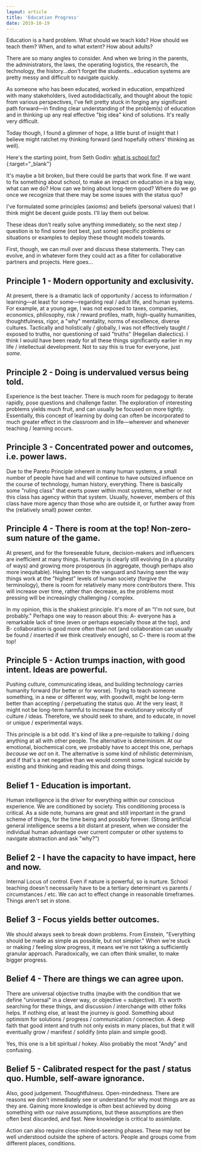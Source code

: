 ```yaml
---
layout: article
title: 'Education Progress'
date: 2019-10-19
---
```


Education is a hard problem. What should we teach kids? How should we teach them? When, and to what extent? How about adults?

There are so many angles to consider. And when we bring in the parents, the administrators, the laws, the operating logistics, the research, the technology, the history...don't forget the students...education systems are pretty messy and difficult to navigate quickly.

As someone who has been educated, worked in education, empathized with many stakeholders, lived autodidactically, and thought about the topic from various perspectives, I've felt pretty stuck in forging any significant path forward&mdash;in finding clear understanding of the problem(s) of education and in thinking up any real effective "big idea" kind of solutions. It's really very difficult.

Today though, I found a glimmer of hope, a little burst of insight that I believe might ratchet my thinking forward (and hopefully others' thinking as well).

Here's the starting point, from Seth Godin: [what is school for?](https://seths.blog/2014/09/the-shameful-fraud-of-sorting-for-youth-meritocracy/){:target="_blank"}

It's maybe a bit broken, but there could be parts that work fine. If we want to fix something about school, to make an impact on education in a big way, what can we do? How can we bring about long-term good? Where do we go once we recognize that there may be some issues with the status quo?

I've formulated some principles (axioms) and beliefs (personal values) that I think might be decent guide posts. I'll lay them out below.

These ideas don't really solve anything immediately, so the next step / question is to find some (not best, just some) specific problems or situations or examples to deploy these thought models towards.

First, though, we can mull over and discuss these statements. They can evolve, and in whatever form they could act as a filter for collaborative partners and projects. Here goes...

## Principle 1 - Modern opportunity and exclusivity.

At present, there is a dramatic lack of opportunity / access to information / learning&mdash;at least for some&mdash;regarding real / adult life, and human systems. For example, at a young age, I was not exposed to taxes, companies, economics, philosophy, risk / reward profiles, math, high-quality humanities, thoughtfulness, rigor, a "why" mentality, norms of excellence, diverse cultures. Tactically and holistically / globally, I was not effectively taught / exposed to truths, nor questioning of said "truths" (Hegelian dialectics). I think I would have been ready for all these things significantly earlier in my life / intellectual development. Not to say this is true for everyone, just _some_.

## Principle 2 - Doing is undervalued versus being told.

Experience is the best teacher. There is much room for pedagogy to iterate rapidly, pose questions and challenge faster. The exploration of interesting problems yields much fruit, and can usually be focused on more tightly. Essentially, this concept of learning by doing can often be incorporated to much greater effect in the classroom and in life&mdash;wherever and whenever teaching / learning occurs.

## Principle 3 - Concentrated power and outcomes, i.e. power laws.

Due to the Pareto Principle inherent in many human systems, a small number of people have had and will continue to have outsized influence on the course of technology, human history, everything. There is basically some "ruling class" that exerts power within most systems, whether or not this class has agency within that system. Usually, however, members of this class have more agency than those who are outside it, or further away from the (relatively small) power center.

## Principle 4 - There is room at the top! Non-zero-sum nature of the game.

At present, and for the foreseeable future, decision-makers and influencers are inefficient at many things. Humanity is clearly still evolving (in a plurality of ways) and growing more prosperous (in aggregate, though perhaps also more inequitable). Having been to the vanguard and having seen the way things work at the "highest" levels of human society (forgive the terminology), there is room for relatively many more contributors there. This will increase over time, rather than decrease, as the problems most pressing will be increasingly challenging / complex.

In my opinion, this is the shakiest principle. It's more of an "I'm not sure, but probably." Perhaps one way to reason about this: A- everyone has a remarkable lack of time (even or perhaps especially those at the top), and B- collaboration is good more often than not (and collaboration can usually be found / inserted if we think creatively enough), so C- there is room at the top!

## Principle 5 - Action trumps inaction, with good intent. Ideas are powerful.

Pushing culture, communicating ideas, and building technology carries humanity forward (for better or for worse). Trying to teach someone something, in a new or different way, with goodwill, might be long-term better than accepting / perpetuating the status quo. At the very least, it might not be long-term harmful to increase the evolutionary velocity of culture / ideas. Therefore, we should seek to share, and to educate, in novel or unique / experimental ways.

This principle is a bit odd. It's kind of like a pre-requisite to talking / doing anything at all with other people. The alternative is determinism. At our emotional, biochemical core, we probably have to accept this one, perhaps _because_ we _act_ on it. The alternative is some kind of nihilistic determinism, and if that's a net negative than we would commit some logical suicide by existing and thinking and reading this and doing things.

## Belief 1 - Education is important.

Human intelligence is the driver for everything within our conscious experience. We are conditioned by society. This conditioning process is critical. As a side note, humans are great and still important in the grand scheme of things, for the time being and possibly forever. (Strong artificial general intelligence seems a bit distant at present, when we consider the individual human advantage over current computer or other systems to navigate abstraction and ask "why?")

## Belief 2 - I have the capacity to have impact, here and now.

Internal Locus of control. Even if nature is powerful, so is nurture. School teaching doesn't necessarily have to be a tertiary determinant vs parents / circumstances / etc. We can act to effect change in reasonable timeframes. Things aren't set in stone.

## Belief 3 - Focus yields better outcomes.

We should always seek to break down problems. From Einstein, "Everything should be made as simple as possible, but not simpler." When we're stuck or making / feeling slow progress, it means we're not taking a sufficiently granular approach. Paradoxically, we can often think smaller, to make bigger progress.

## Belief 4 - There are things we can agree upon.

There are universal objective truths (maybe with the condition that we define "universal" in a clever way, or objective = subjective). It's worth searching for these things, and discussion / interchange with other folks helps. If nothing else, at least the journey is good. Something about optimism for solutions / progress / communication / connection. A deep faith that good intent and truth not only exists in many places, but that it will eventually grow / manifest / solidify (into plain and simple good).

Yes, this one is a bit spiritual / hokey. Also probably the most "Andy" and confusing.

## Belief 5 - Calibrated respect for the past / status quo. Humble, self-aware ignorance.

Also, good judgement. Thoughtfulness. Open-mindedness. There are reasons we don't immediately see or understand for why most things are as they are. Gaining more knowledge is often best achieved by doing something with our naive assumptions, but these assumptions are then often best discarded, and fast. New knowledge is critical to assimilate.

Action can also require close-minded-seeming phases. These may not be well understood outside the sphere of actors. People and groups come from different places, conditions.
